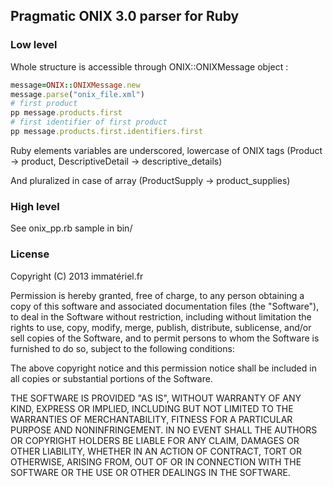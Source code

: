 ## Pragmatic ONIX 3.0 parser for Ruby

### Low level
Whole structure is accessible through ONIX::ONIXMessage object :
```ruby
message=ONIX::ONIXMessage.new
message.parse("onix_file.xml")
# first product
pp message.products.first
# first identifier of first product
pp message.products.first.identifiers.first
```

Ruby elements variables are underscored, lowercase of ONIX tags (Product -> product, DescriptiveDetail -> descriptive_details)

And pluralized in case of array (ProductSupply -> product_supplies)

### High level
See onix_pp.rb sample in bin/

### License
Copyright (C) 2013 immatériel.fr

Permission is hereby granted, free of charge, to any person obtaining a copy of this software and associated documentation files (the "Software"), to deal in the Software without restriction, including without limitation the rights to use, copy, modify, merge, publish, distribute, sublicense, and/or sell copies of the Software, and to permit persons to whom the Software is furnished to do so, subject to the following conditions:

The above copyright notice and this permission notice shall be included in all copies or substantial portions of the Software.

THE SOFTWARE IS PROVIDED "AS IS", WITHOUT WARRANTY OF ANY KIND, EXPRESS OR IMPLIED, INCLUDING BUT NOT LIMITED TO THE WARRANTIES OF MERCHANTABILITY, FITNESS FOR A PARTICULAR PURPOSE AND NONINFRINGEMENT. IN NO EVENT SHALL THE AUTHORS OR COPYRIGHT HOLDERS BE LIABLE FOR ANY CLAIM, DAMAGES OR OTHER LIABILITY, WHETHER IN AN ACTION OF CONTRACT, TORT OR OTHERWISE, ARISING FROM, OUT OF OR IN CONNECTION WITH THE SOFTWARE OR THE USE OR OTHER DEALINGS IN THE SOFTWARE.
